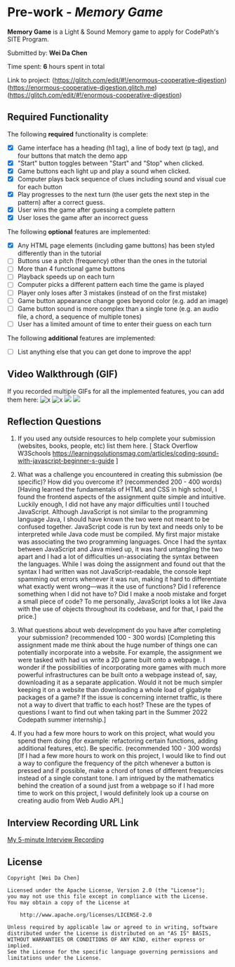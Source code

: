 # Pre-work - *Memory Game*

**Memory Game** is a Light & Sound Memory game to apply for CodePath's SITE Program. 

Submitted by: **Wei Da Chen**

Time spent: **6** hours spent in total

Link to project: (https://glitch.com/edit/#!/enormous-cooperative-digestion)
                 (https://enormous-cooperative-digestion.glitch.me)
                 (https://glitch.com/edit/#!/enormous-cooperative-digestion)

## Required Functionality

The following **required** functionality is complete:

* [x] Game interface has a heading (h1 tag), a line of body text (p tag), and four buttons that match the demo app
* [x] "Start" button toggles between "Start" and "Stop" when clicked. 
* [x] Game buttons each light up and play a sound when clicked. 
* [x] Computer plays back sequence of clues including sound and visual cue for each button
* [x] Play progresses to the next turn (the user gets the next step in the pattern) after a correct guess. 
* [x] User wins the game after guessing a complete pattern
* [x] User loses the game after an incorrect guess

The following **optional** features are implemented:

* [X] Any HTML page elements (including game buttons) has been styled differently than in the tutorial
* [ ] Buttons use a pitch (frequency) other than the ones in the tutorial
* [ ] More than 4 functional game buttons
* [ ] Playback speeds up on each turn
* [ ] Computer picks a different pattern each time the game is played
* [ ] Player only loses after 3 mistakes (instead of on the first mistake)
* [ ] Game button appearance change goes beyond color (e.g. add an image)
* [ ] Game button sound is more complex than a single tone (e.g. an audio file, a chord, a sequence of multiple tones)
* [ ] User has a limited amount of time to enter their guess on each turn

The following **additional** features are implemented:

- [ ] List anything else that you can get done to improve the app!

## Video Walkthrough (GIF)

If you recorded multiple GIFs for all the implemented features, you can add them here:
![x](https://i.imgur.com/MVfgTkk.gif)
![x](https://i.imgur.com/ymm8gwv.gif)
![](gif3-link-here)
![](gif4-link-here)

## Reflection Questions
1. If you used any outside resources to help complete your submission (websites, books, people, etc) list them here. 
[
    Stack Overflow
    W3Schools
    https://learningsolutionsmag.com/articles/coding-sound-with-javascript-beginner-s-guide
]

2. What was a challenge you encountered in creating this submission (be specific)? How did you overcome it? (recommended 200 - 400 words) 
[Having learned the fundamentals of HTML and CSS in high school, I found the frontend aspects of the assignment quite simple and intuitive. Luckily enough, I did not have any major difficulties until I touched JavaScript. Although JavaScript is not similar to the programming language Java, I should have known the two were not meant to be confused together. JavaScript code is run by text and needs only to be interpreted while Java code must be compiled. My first major mistake was associating the two programming languages. Once I had the syntax between JavaScript and Java mixed up, it was hard untangling the two apart and I had a lot of difficulties un-associating the syntax between the languages. While I was doing the assignment and found out that the syntax I had written was not JavaScript-readable, the console kept spamming out errors whenever it was run, making it hard to differentiate what exactly went wrong—was it the use of functions? Did I reference something when I did not have to? Did I make a noob mistake and forget a small piece of code? To me personally, JavaScript looks a lot like Java with the use of objects throughout its codebase, and for that, I paid the price.]

3. What questions about web development do you have after completing your submission? (recommended 100 - 300 words) 
[Completing this assignment made me think about the huge number of things one can potentially incorporate into a website. For example, the assignment we were tasked with had us write a 2D game built onto a webpage. I wonder if the possibilities of incorporating more games with much more powerful infrastructures can be built onto a webpage instead of, say, downloading it as a separate application. Would it not be much simpler keeping it on a website than downloading a whole load of gigabyte packages of a game? If the issue is concerning internet traffic, is there not a way to divert that traffic to each host? These are the types of questions I want to find out when taking part in the Summer 2022 Codepath summer internship.]

4. If you had a few more hours to work on this project, what would you spend them doing (for example: refactoring certain functions, adding additional features, etc). Be specific. (recommended 100 - 300 words) 
[If I had a few more hours to work on this project, I would like to find out a way to configure the frequency of the pitch whenever a button is pressed and if possible, make a chord of tones of different frequencies instead of a single constant tone. I am intrigued by the mathematics behind the creation of a sound just from a webpage so if I had more time to work on this project, I would definitely look up a course on creating audio from Web Audio API.]



## Interview Recording URL Link

[My 5-minute Interview Recording](https://drive.google.com/file/d/1EbE_nne7Cw2dfPKcIhKTRt7mQs9ww3sU/view?usp=sharing)


## License

    Copyright [Wei Da Chen]

    Licensed under the Apache License, Version 2.0 (the "License");
    you may not use this file except in compliance with the License.
    You may obtain a copy of the License at

        http://www.apache.org/licenses/LICENSE-2.0

    Unless required by applicable law or agreed to in writing, software
    distributed under the License is distributed on an "AS IS" BASIS,
    WITHOUT WARRANTIES OR CONDITIONS OF ANY KIND, either express or implied.
    See the License for the specific language governing permissions and
    limitations under the License.